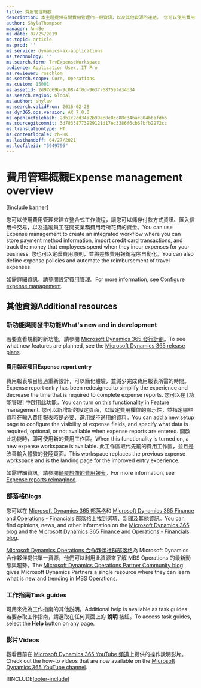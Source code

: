 ```yaml
---
title: 費用管理概觀
description: 本主題提供有關費用管理的一般資訊，以及其他資源的連結。 您可以使用費用管理來建立整合式工作流程，讓您可以儲存付款方式資訊、匯入信用卡交易，以及追蹤員工在開支業務費用時所花費的資金。
author: ShylaThompson
manager: AnnBe
ms.date: 07/25/2019
ms.topic: article
ms.prod: ''
ms.service: dynamics-ax-applications
ms.technology: ''
ms.search.form: TrvExpenseWorkspace
audience: Application User, IT Pro
ms.reviewer: roschlom
ms.search.scope: Core, Operations
ms.custom: 15001
ms.assetid: 2d97d69b-9c08-4f0d-9637-68759fd34d34
ms.search.region: Global
ms.author: shylaw
ms.search.validFrom: 2016-02-28
ms.dyn365.ops.version: AX 7.0.0
ms.openlocfilehash: 2db1c2cd34a2b99ac8e0cc88c34bac804bbafdb6
ms.sourcegitcommit: 3d78338773929121d17ec3386f6cb67bfb2272cc
ms.translationtype: HT
ms.contentlocale: zh-HK
ms.lasthandoff: 04/27/2021
ms.locfileid: "5949796"
---
```

# <a name="expense-management-overview"></a><span data-ttu-id="402cf-104">費用管理概觀</span><span class="sxs-lookup"><span data-stu-id="402cf-104">Expense management overview</span></span>

[!include [banner](../includes/banner.md)]

<span data-ttu-id="402cf-105">您可以使用費用管理來建立整合式工作流程，讓您可以儲存付款方式資訊、匯入信用卡交易，以及追蹤員工在開支業務費用時所花費的資金。</span><span class="sxs-lookup"><span data-stu-id="402cf-105">You can use Expense management to create an integrated workflow where you can store payment method information, import credit card transactions, and track the money that employees spend when they incur expenses for your business.</span></span> <span data-ttu-id="402cf-106">您也可以定義費用原則，並將差旅費用報銷程序自動化。</span><span class="sxs-lookup"><span data-stu-id="402cf-106">You can also define expense policies and automate the reimbursement of travel expenses.</span></span>

<span data-ttu-id="402cf-107">如需詳細資訊，請參閱[設定費用管理](plan-expense-management.md)。</span><span class="sxs-lookup"><span data-stu-id="402cf-107">For more information, see [Configure expense management](plan-expense-management.md).</span></span>

## <a name="additional-resources"></a><span data-ttu-id="402cf-108">其他資源</span><span class="sxs-lookup"><span data-stu-id="402cf-108">Additional resources</span></span>

### <a name="whats-new-and-in-development"></a><span data-ttu-id="402cf-109">新功能與開發中功能</span><span class="sxs-lookup"><span data-stu-id="402cf-109">What's new and in development</span></span>

<span data-ttu-id="402cf-110">若要查看規劃的新功能，請參閱 [Microsoft Dynamics 365 發行計劃](/dynamics365/release-plans/)。</span><span class="sxs-lookup"><span data-stu-id="402cf-110">To see what new features are planned, see the [Microsoft Dynamics 365 release plans](/dynamics365/release-plans/).</span></span>

#### <a name="expense-report-entry"></a><span data-ttu-id="402cf-111">費用報表項目</span><span class="sxs-lookup"><span data-stu-id="402cf-111">Expense report entry</span></span>

<span data-ttu-id="402cf-112">費用報表項目經過重新設計，可以簡化體驗，並減少完成費用報表所需的時間。</span><span class="sxs-lookup"><span data-stu-id="402cf-112">Expense report entry has been redesigned to simplify the experience and decrease the time that is required to complete expense reports.</span></span> <span data-ttu-id="402cf-113">您可以在 [功能管理] 中啟用此功能。</span><span class="sxs-lookup"><span data-stu-id="402cf-113">You can turn on this functionality in Feature management.</span></span> <span data-ttu-id="402cf-114">您可以新增新的設定頁面，以設定費用欄位的顯示性，並指定哪些資料在輸入費用報表時是必要、選用或不適用的資料。</span><span class="sxs-lookup"><span data-stu-id="402cf-114">You can add a new setup page to configure the visibility of expense fields, and specify what data is required, optional, or not available when expense reports are entered.</span></span> <span data-ttu-id="402cf-115">開啟此功能時，即可使用新的費用工作區。</span><span class="sxs-lookup"><span data-stu-id="402cf-115">When this functionality is turned on, a new expense workspace is available.</span></span> <span data-ttu-id="402cf-116">此工作區取代先前的費用工作區，並且是改善輸入體驗的登陸頁面。</span><span class="sxs-lookup"><span data-stu-id="402cf-116">This workspace replaces the previous expense workspace and is the landing page for the improved entry experience.</span></span>

<span data-ttu-id="402cf-117">如需詳細資訊，請參閱[顛覆想像的費用報表](ExpenseWorkspaceNew.md)。</span><span class="sxs-lookup"><span data-stu-id="402cf-117">For more information, see [Expense reports reimagined](ExpenseWorkspaceNew.md).</span></span>

### <a name="blogs"></a><span data-ttu-id="402cf-118">部落格</span><span class="sxs-lookup"><span data-stu-id="402cf-118">Blogs</span></span>

<span data-ttu-id="402cf-119">您可以在 [Microsoft Dynamics 365 部落格](https://community.dynamics.com/b/msftdynamicsblog?c=Enterprise)和 [Microsoft Dynamics 365 Finance and Operations - Financials 部落格](https://community.dynamics.com/365/financeandoperations/b/financials)上找到選項、新聞及其他資訊。</span><span class="sxs-lookup"><span data-stu-id="402cf-119">You can find opinions, news, and other information on the [Microsoft Dynamics 365 blog](https://community.dynamics.com/b/msftdynamicsblog?c=Enterprise) and the [Microsoft Dynamics 365 Finance and Operations - Financials blog](https://community.dynamics.com/365/financeandoperations/b/financials).</span></span>

<span data-ttu-id="402cf-120">[Microsoft Dynamics Operations 合作夥伴社群部落格](https://community.dynamics.com/partner/b/operationspartnercommunityblog)為 Microsoft Dynamics 合作夥伴提供單一資源，他們可以利用此資源來了解 MBS Operations 的最新動態與趨勢。</span><span class="sxs-lookup"><span data-stu-id="402cf-120">The [Microsoft Dynamics Operations Partner Community blog](https://community.dynamics.com/partner/b/operationspartnercommunityblog) gives Microsoft Dynamics Partners a single resource where they can learn what is new and trending in MBS Operations.</span></span>

### <a name="task-guides"></a><span data-ttu-id="402cf-121">工作指南</span><span class="sxs-lookup"><span data-stu-id="402cf-121">Task guides</span></span>

<span data-ttu-id="402cf-122">可用來做為工作指南的其他説明。</span><span class="sxs-lookup"><span data-stu-id="402cf-122">Additional help is available as task guides.</span></span> <span data-ttu-id="402cf-123">若要存取工作指南，請選取在任何頁面上的 **說明** 按鈕。</span><span class="sxs-lookup"><span data-stu-id="402cf-123">To access task guides, select the **Help** button on any page.</span></span>

### <a name="videos"></a><span data-ttu-id="402cf-124">影片</span><span class="sxs-lookup"><span data-stu-id="402cf-124">Videos</span></span>

<span data-ttu-id="402cf-125">觀看目前在 [Microsoft Dynamics 365 YouTube 頻道](https://www.youtube.com/channel/UCJGCg4rB3QSs8y_1FquelBQ)上提供的操作說明影片。</span><span class="sxs-lookup"><span data-stu-id="402cf-125">Check out the how-to videos that are now available on the [Microsoft Dynamics 365 YouTube channel](https://www.youtube.com/channel/UCJGCg4rB3QSs8y_1FquelBQ).</span></span>


[!INCLUDE[footer-include](../includes/footer-banner.md)]